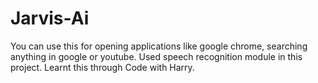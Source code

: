 # Jarvis-Ai
You can use this for opening applications like google chrome, searching anything in google or youtube. Used speech recognition module in this project. Learnt this through Code with Harry.
